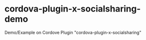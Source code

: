 # cordova-plugin-x-socialsharing-demo
Demo/Example on Cordove Plugin "cordova-plugin-x-socialsharing" 
